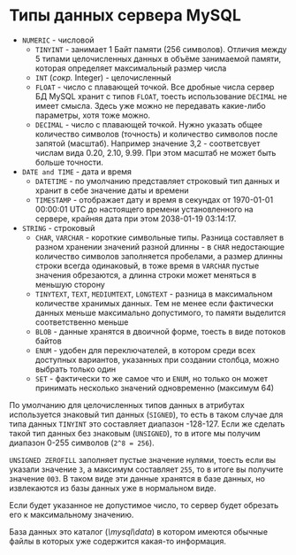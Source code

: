 # Типы данных сервера MySQL

* `NUMERIC` - числовой
    * `TINYINT` - занимает 1 Байт памяти (256 символов). Отличия между 5 типами целочисленных данных в объёме занимаемой памяти, которая определяет максимальный размер числа
    * `INT` (*сокр.* Integer) - целочисленный
    * `FLOAT` - число с плавающей точкой. Все дробные числа сервер БД MySQL хранит с типов `FLOAT`, тоесть использование `DECIMAL` не имеет смысла. Здесь уже можно не передавать какие-либо параметры, хотя тоже можно.
    * `DECIMAL` - число с плавающей точкой. Нужно указать общее количество символов (точность) и количество символов после запятой (масштаб). Например значение 3,2 - соответсвует числам вида 0.20, 2.10, 9.99. При этом масштаб не может быть больше точности.
* `DATE and TIME` - дата и время
    * `DATETIME` - по умолчанию представляет строковый тип данных и хранит в себе значение даты и времени
    * `TIMESTAMP` - отображает дату и время в секундах от 1970-01-01 00:00:01 UTC до настоящего времени установленного на сервере, крайняя дата при этом 2038-01-19 03:14:17.
* `STRING` - строковый
    * `CHAR`, `VARCHAR` - короткие символьные типы. Разница составляет в разном хранении значений разной длинны - в `CHAR` недостающие количество символов заполняется пробелами, а размер длинны строки всегда одинаковый, в тоже время в `VARCHAR` пустые значения обрезаются, а длинна строки может меняться в меньшую сторону
    * `TINYTEXT`, `TEXT`, `MEDIUMTEXT`, `LONGTEXT` - разница в максимальном количестве хранимых данных. Тем не менее если фактически данных меньше максимально допустимого, то памяти выделится соответственно меньше
    * `BLOB` - данные хранятся в двоичной форме, тоесть в виде потоков байтов
    * `ENUM` - удобен для переключателей, в котором среди всех доступных вариантов, указанных при создании столбца, можно выбрать только один
    * `SET` - фактически то же самое что и `ENUM`, но только он может принимать несколько значений одновременно (максимум 64)

По умолчанию для целочисленных типов данных в атрибутах используется знаковый тип данных (`SIGNED`), то есть в таком случае для типа данных `TINYINT` это составляет диапазон -128-127. Если же сделать такой тип данных без знаковым (`UNSIGNED`), то в итоге мы получим диапазон 0-255 символов (`2^8 = 256`).

`UNSIGNED ZEROFILL` заполняет пустые значение нулями, тоесть если вы указали значение `3`, а максимум составляет `255`, то в итоге вы получите значение `003`. В таком виде эти данные хранятся в базе данных, но извлекаются из базы данных уже в нормальном виде.

Если будет указанное не допустимое число, то сервер будет обрезать его к максимальному значению.

База данных это каталог (*\mysql\data*) в котором имеются обычные файлы в которых уже содержится какая-то информация.